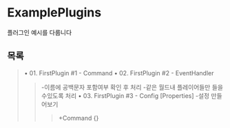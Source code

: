 # ExamplePlugins
플러그인 예시를 다룹니다
## 목록
> • 01. FirstPlugin #1 - Command </spawn>
> • 02. FirstPlugin #2 - EventHandler 
>> <PlayerJoinEvent> -이름에 공백문자 포함여부 확인 후 처리
>> <PlayerChatEvent> -같은 월드내 플레이어들만 들을수있도록 처리
> • 03. FirstPlugin #3 - Config
>> [Properties] -설정 만들어보기
>>> +Command {}
